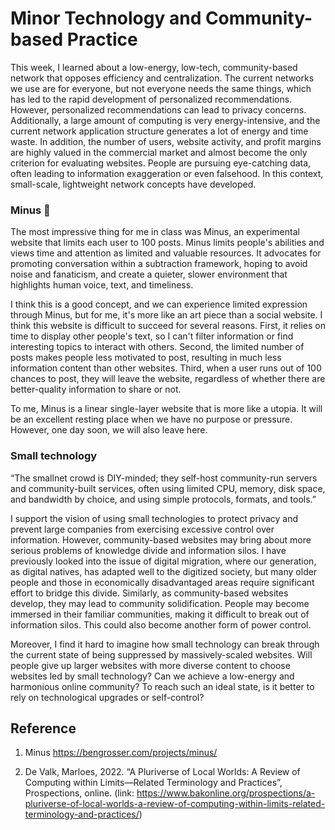 # Minor Technology and Community-based Practice

This week, I learned about a low-energy, low-tech, community-based network that opposes efficiency and centralization. The current networks we use are for everyone, but not everyone needs the same things, which has led to the rapid development of personalized recommendations. However, personalized recommendations can lead to privacy concerns. Additionally, a large amount of computing is very energy-intensive, and the current network application structure generates a lot of energy and time waste. In addition, the number of users, website activity, and profit margins are highly valued in the commercial market and almost become the only criterion for evaluating websites. People are pursuing eye-catching data, often leading to information exaggeration or even falsehood. In this context, small-scale, lightweight network concepts have developed.

### Minus 📄

The most impressive thing for me in class was Minus, an experimental website that limits each user to 100 posts. Minus limits people's abilities and views time and attention as limited and valuable resources. It advocates for promoting conversation within a subtraction framework, hoping to avoid noise and fanaticism, and create a quieter, slower environment that highlights human voice, text, and timeliness.

I think this is a good concept, and we can experience limited expression through Minus, but for me, it's more like an art piece than a social website. I think this website is difficult to succeed for several reasons. First, it relies on time to display other people's text, so I can't filter information or find interesting topics to interact with others. Second, the limited number of posts makes people less motivated to post, resulting in much less information content than other websites. Third, when a user runs out of 100 chances to post, they will leave the website, regardless of whether there are better-quality information to share or not.

To me, Minus is a linear single-layer website that is more like a utopia. It will be an excellent resting place when we have no purpose or pressure. However, one day soon, we will also leave here.

### Small technology

“The smallnet crowd is DIY-minded; they self-host community-run servers and community-built services, often using limited CPU, memory, disk space, and bandwidth by choice, and using simple protocols, formats, and tools.”

I support the vision of using small technologies to protect privacy and prevent large companies from exercising excessive control over information. However, community-based websites may bring about more serious problems of knowledge divide and information silos. I have previously looked into the issue of digital migration, where our generation, as digital natives, has adapted well to the digitized society, but many older people and those in economically disadvantaged areas require significant effort to bridge this divide. Similarly, as community-based websites develop, they may lead to community solidification. People may become immersed in their familiar communities, making it difficult to break out of information silos. This could also become another form of power control.

Moreover, I find it hard to imagine how small technology can break through the current state of being suppressed by massively-scaled websites. Will people give up larger websites with more diverse content to choose websites led by small technology? Can we achieve a low-energy and harmonious online community? To reach such an ideal state, is it better to rely on technological upgrades or self-control?


## Reference
1. Minus https://bengrosser.com/projects/minus/

2. De Valk, Marloes, 2022. “A Pluriverse of Local Worlds: A Review of Computing within Limits—Related Terminology and Practices”, Prospections, online. (link: https://www.bakonline.org/prospections/a-pluriverse-of-local-worlds-a-review-of-computing-within-limits-related-terminology-and-practices/)

